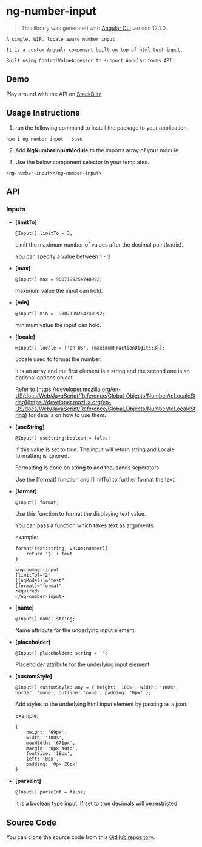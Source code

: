 # ng-number-input
    
> This library was generated with [Angular CLI](https://github.com/angular/angular-cli) version 12.1.0.

    A simple, WIP, locale aware number input. 

    It is a custom Angualr component built on top of html text input. 
    
    Built using ControlValueAccessor to support Angular forms API.
    
## Demo
Play around with the API on [StackBlitz](https://stackblitz.com/edit/angular-ivy-kqpxgd?devtoolsheight=33&file=src/app/app.component.html)


## Usage Instructions

1. run the following command to install the package to your application.

```
npm i ng-number-input --save 
```

2. Add **NgNumberInputModule** to the imports array of your module.

3. Use the below component selector in your templates.
```
<ng-number-input></ng-number-input>
```

## API

### Inputs

- **\[limitTo\]** 
    ```
    @Input() limitTo = 3;
    ```
    Limit the maximum number of values after the decimal point(radix).

    You can specify a value between 1 - 3

- **\[max\]** 
    ```
    @Input() max = 9007199254740992;
    ```
    maximum value the input can hold.

- **\[min\]** 
    ```
    @Input() min = -9007199254740992;
    ```
    minimum value the input can hold.

- **\[locale\]** 
    ```
    @Input() locale = ['en-US', {maximumFractionDigits:3}];
    ```
    Locale used to format the number. 
    
    It is an array and the first element is a string and the second one is an optional options object.

    Refer to [https://developer.mozilla.org/en-US/docs/Web/JavaScript/Reference/Global_Objects/Number/toLocaleString](https://developer.mozilla.org/en-US/docs/Web/JavaScript/Reference/Global_Objects/Number/toLocaleString) for details on how to use them.


- **\[useString\]** 
    ```
    @Input() useString:boolean = false;
    ```
    If this value is set to true. The input will return string and Locale formatting is ignored.

    Formatting is done on string to add thousands seperators.

    Use the [format] function and [limitTo] to further format the text. 
    
- **\[format\]** 
    ```
    @Input() format;
    ```
    Use this function to format the displaying text value.

    You can pass a function which takes text as arguments.

    example:

    ```
    format(text:string, value:number){
        return '$' + text
    }
 
    <ng-number-input
    [limitTo]="2"
    [(ngModel)]="test"
    [format]="format"
    required>
    </ng-number-input>
    ```

- **\[name\]** 
    ```
    @Input() name: string;
    ```
    Name attribute for the underlying input element.

- **\[placeholder\]** 
    ```
    @Input() placeholder: string = '';
    ```
    Placeholder attribute for the underlying input element.

- **\[customStyle\]** 
    ```
    @Input() customStyle: any = { height: '100%', width: '100%', border: 'none', outline: 'none', padding: '0px' };
    ```
    Add styles to the underlying html input element by passing as a json.

    Example:
    ```
    {
        height: '69px',
        width: '100%',
        maxWidth: '671px',
        margin: '0px auto',
        fontSize: '18px',
        left: '0px',
        padding: '0px 20px'
    }
    ```
- **\[parseInt\]** 
    ```
    @Input() parseInt = false;
    ```
    It is a boolean type input. If set to true decimals will be restricted. 

## Source Code
You can clone the source code from this [GitHub repository](https://github.com/shashankpenumatcha/ng-number-input).